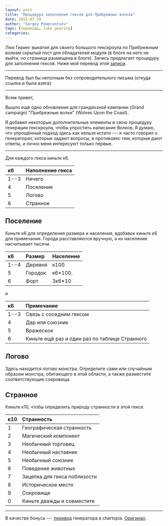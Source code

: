 ```yaml
---
layout: post
title: "Процедура заполнения гексов для Прибрежных волков"
date: 2022-07-29
author: "Sergey Pomerantsev"
tags: [переводы, luke gearing]
categories:
---
```


Люк Гиринг выкатил для своего большого гекскроула по Прибрежным волкам скрытый пост для обладателей модуля (в блоге на него не выйти, но страница размещена в блоге). Запись предлагает процедуру для заполнения гексов. Ниже мой перевод этой [записи](https://lukegearing.blot.im/wolves-upon-the-coast-hexfill-procedure).

---

Перевод был бы неполным без сопроводительного письма (откуда ссылка и была взята):

---

Всем привет,

Вышло ещё одно обновление для грандиозной кампании (Grand campaign) "Прибрежные волки" (Wolves Upon the Coast).

Я добавил некоторые дополнительные элементы в свою процедуру генерации гекскроула, чтобы упростить написание Волков. Я думаю, что упрощённый подход здесь как нельзя кстати --- я часто говорил о генераторах, которые задают вопросы, в противовес тем, которые дают ответы, и лично меня интересуют только первые.

---

Для каждого гекса киньте к6.

| к6 | Наполнение гекса |
|:-----|:---------------|
| 1--3 | Ничего         |
| 4    | Поселение      |
| 5    | Логово         |
| 6    | Странное       |

## Поселение

Киньте к6 для определения размера и населения, вдобавок киньте к6 для примечания. Города расставляются вручную, а их население насчитывает тысячи.

| к6   | Размер  | Население |
|:-----|:--------|:----------|
| 1--4 | Деревня | к100      |
| 5    | Городок | к6\*100.   |
| 6    | Форт    | 3к6\*10    |

и

| к6   | Примечание                                     |
|:-----|:-----------------------------------------------|
| 1--3 | Связь с соседним гексом                        |
| 4    | Дар или союзник                                |
| 5    | Вражеское                                      |
| 6    | Киньте ещё раз и один раз по таблице Странного | 

## Логово

Здесь находится логово монстра. Определите сами или случайным образом монстра, обитающего в этой области, а также разместите соответствующие сокровища.

## Странное

Киньте к10, чтобы определить природу странности в этой гексе.

| к10 | Странность                   |
|:----|:-----------------------------|
| 1   | Географическая странность    |
| 2   | Магический компонент         |
| 3   | Необычный торговец           |
| 4   | Необычный наставник          |
| 5   | Необычный союзник            |
| 6   | Поведение животных           |
| 7   | Зацепка для гекса поблизости |
| 8   | Историческое место           |
| 9   | Сокровище                    |
| 0   | Киньте дважды и совместите   |

---

В качестве бонуса --- [перевод](https://chartopia.d12dev.com/chart/61455) генератора в chartopia. [Оригинал](https://chartopia.d12dev.com/chart/61448).
